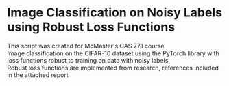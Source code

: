 # Image Classification on Noisy Labels using Robust Loss Functions  
This script was created for McMaster's CAS 771 course  
Image classification on the CIFAR-10 dataset using the PyTorch library with loss functions robust to training on data with noisy labels  
Robust loss functions are implemented from research, references included in the attached report  
